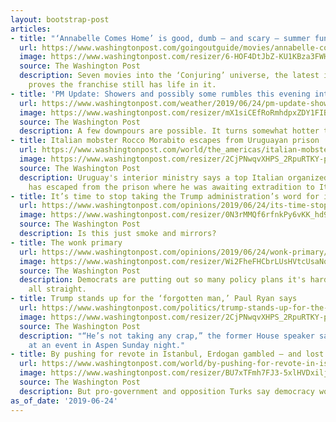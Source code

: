 ```yaml
---
layout: bootstrap-post
articles:
- title: "‘Annabelle Comes Home’ is good, dumb — and scary — summer fun"
  url: https://www.washingtonpost.com/goingoutguide/movies/annabelle-comes-home-is-good-dumb--and-scary--summer-fun/2019/06/24/ed920658-9370-11e9-aadb-74e6b2b46f6a_story.html
  image: https://www.washingtonpost.com/resizer/6-HOF4DtJbZ-KU1KBza3FWHmqMA=/1484x0/arc-anglerfish-washpost-prod-washpost.s3.amazonaws.com/public/K7SSY5UTRUI6TKW3OTTLFNDPNI.jpg
  source: The Washington Post
  description: Seven movies into the ‘Conjuring’ universe, the latest installment
    proves the franchise still has life in it.
- title: 'PM Update: Showers and possibly some rumbles this evening into the overnight'
  url: https://www.washingtonpost.com/weather/2019/06/24/pm-update-showers-possibly-some-rumbles-this-evening-into-overnight/
  image: https://www.washingtonpost.com/resizer/mX1siCEfRoRmhdpxZDY1FIBgi_s=/1484x0/arc-anglerfish-washpost-prod-washpost.s3.amazonaws.com/public/N5M4MWIEC5ATZOOFI3EIM3H2WI.jpg
  source: The Washington Post
  description: A few downpours are possible. It turns somewhat hotter tomorrow.
- title: Italian mobster Rocco Morabito escapes from Uruguayan prison
  url: https://www.washingtonpost.com/world/the_americas/italian-mobster-rocco-morabito-escapes-from-uruguayan-prison/2019/06/24/d5d0bda4-96c0-11e9-9a16-dc551ea5a43b_story.html
  image: https://www.washingtonpost.com/resizer/2CjPNwqvXHPS_2RpuRTKY-p3eVo=/1484x0/www.washingtonpost.com/pb/resources/img/twp-social-share.png
  source: The Washington Post
  description: Uruguay's interior ministry says a top Italian organized crime boss
    has escaped from the prison where he was awaiting extradition to Italy
- title: It’s time to stop taking the Trump administration’s word for it on Iran
  url: https://www.washingtonpost.com/opinions/2019/06/24/its-time-stop-taking-trump-administrations-word-it/
  image: https://www.washingtonpost.com/resizer/0N3rMMQf6rfnkPy6vKK_hd9Hc8c=/1484x0/arc-anglerfish-washpost-prod-washpost.s3.amazonaws.com/public/ONISFHUWWII6TGQW3RKR5JNEHM.jpg
  source: The Washington Post
  description: Is this just smoke and mirrors?
- title: The wonk primary
  url: https://www.washingtonpost.com/opinions/2019/06/24/wonk-primary/
  image: https://www.washingtonpost.com/resizer/Wi2FheFHCbrLUsHVtcUsaNqnA0c=/1484x0/arc-anglerfish-washpost-prod-washpost.s3.amazonaws.com/public/IANTDMUUUAI6TFLKRDBJDK24HA.jpg
  source: The Washington Post
  description: Democrats are putting out so many policy plans it's hard to keep them
    all straight.
- title: Trump stands up for the ‘forgotten man,’ Paul Ryan says
  url: https://www.washingtonpost.com/politics/trump-stands-up-for-the-forgotten-man-paul-ryan-says/2019/06/24/261f0634-96ae-11e9-916d-9c61607d8190_story.html
  image: https://www.washingtonpost.com/resizer/2CjPNwqvXHPS_2RpuRTKY-p3eVo=/1484x0/www.washingtonpost.com/pb/resources/img/twp-social-share.png
  source: The Washington Post
  description: "“He’s not taking any crap,” the former House speaker said of Trump
    at an event in Aspen Sunday night."
- title: By pushing for revote in Istanbul, Erdogan gambled — and lost
  url: https://www.washingtonpost.com/world/by-pushing-for-revote-in-istanbul-erdogan-gambled--and-lost/2019/06/24/0a4f5c4e-967f-11e9-9a16-dc551ea5a43b_story.html
  image: https://www.washingtonpost.com/resizer/BU7xTFmh7FJ3-5xlHVDxilj9E-M=/1484x0/arc-anglerfish-washpost-prod-washpost.s3.amazonaws.com/public/FZWYHEEWUEI6TAYKEG43G23EVU.jpg
  source: The Washington Post
  description: But pro-government and opposition Turks say democracy won.
as_of_date: '2019-06-24'
---
```


